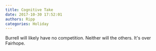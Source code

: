 ```yaml
---
title: Cognitive Take
date: 2017-10-30 17:52:01
authors: Ripp
categories: Holiday
---
```


 Burrell will likely have no competition. Neither will the others.
It's over Fairhope.